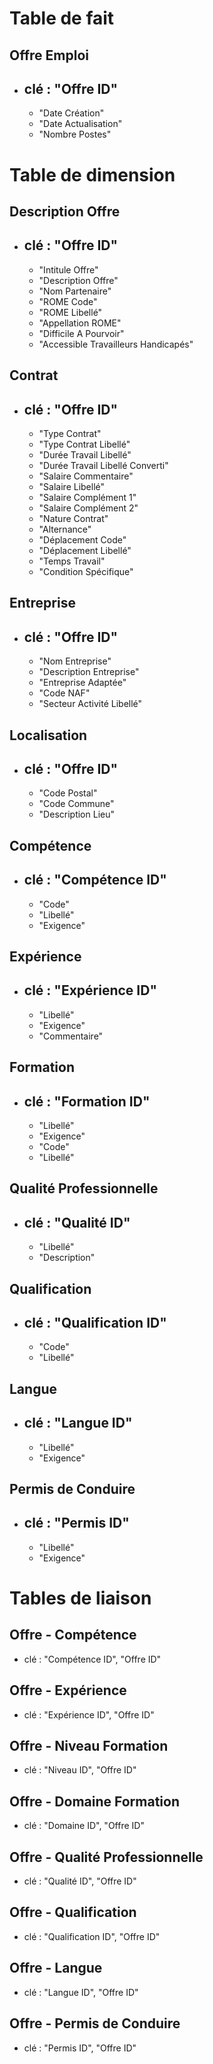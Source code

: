 # Table de fait

## Offre Emploi
- clé : "Offre ID"
  --
  - "Date Création"
  - "Date Actualisation"
  - "Nombre Postes"


# Table de dimension

## Description Offre
- clé : "Offre ID"
  --
  - "Intitule Offre"
  - "Description Offre"
  - "Nom Partenaire"
  - "ROME Code"
  - "ROME Libellé"
  - "Appellation ROME"
  - "Difficile A Pourvoir"
  - "Accessible Travailleurs Handicapés"


## Contrat
- clé : "Offre ID"
  --
  - "Type Contrat"
  - "Type Contrat Libellé"
  - "Durée Travail Libellé"
  - "Durée Travail Libellé Converti"
  - "Salaire Commentaire"
  - "Salaire Libellé"
  - "Salaire Complément 1"
  - "Salaire Complément 2"
  - "Nature Contrat"
  - "Alternance"
  - "Déplacement Code"
  - "Déplacement Libellé"
  - "Temps Travail"
  - "Condition Spécifique"


## Entreprise
- clé : "Offre ID"
  --
  - "Nom Entreprise"
  - "Description Entreprise"
  - "Entreprise Adaptée"
  - "Code NAF"
  - "Secteur Activité Libellé"


## Localisation
- clé : "Offre ID"
  --
  - "Code Postal"
  - "Code Commune"
  - "Description Lieu"


## Compétence
- clé : "Compétence ID"
  --
  - "Code"
  - "Libellé"
  - "Exigence"


## Expérience
- clé : "Expérience ID"
  --
  - "Libellé"
  - "Exigence"
  - "Commentaire"


## Formation
- clé : "Formation ID"
  --
  - "Libellé"
  - "Exigence"
  - "Code"
  - "Libellé"


## Qualité Professionnelle
- clé : "Qualité ID"
  --
  - "Libellé"
  - "Description"


## Qualification
- clé : "Qualification ID"
  --
  - "Code"
  - "Libellé"


## Langue
- clé : "Langue ID"
  --
  - "Libellé"
  - "Exigence"


## Permis de Conduire
- clé : "Permis ID"
  --
  - "Libellé"
  - "Exigence"


# Tables de liaison

## Offre - Compétence
- clé : "Compétence ID", "Offre ID"


## Offre - Expérience
- clé : "Expérience ID", "Offre ID"


## Offre - Niveau Formation
- clé : "Niveau ID", "Offre ID"


## Offre - Domaine Formation
- clé : "Domaine ID", "Offre ID"


## Offre - Qualité Professionnelle
- clé : "Qualité ID", "Offre ID"


## Offre - Qualification
- clé : "Qualification ID", "Offre ID"


## Offre - Langue
- clé : "Langue ID", "Offre ID"


## Offre - Permis de Conduire
- clé : "Permis ID", "Offre ID"